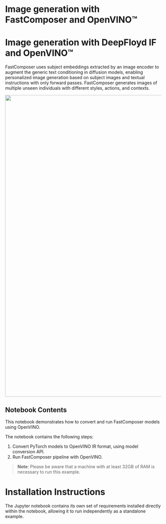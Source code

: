 # Image generation with FastComposer and OpenVINO™
# Image generation with DeepFloyd IF and OpenVINO™

FastComposer uses subject embeddings extracted by an image encoder to augment the generic text conditioning in diffusion models, enabling personalized image generation based on subject images and textual instructions with only forward passes.
FastComposer generates images of multiple unseen individuals with different styles, actions, and contexts.


<img src="https://github.com/mit-han-lab/fastcomposer/blob/main/figures/multi-subject.png?raw=True" width="969">


## Notebook Contents

This notebook demonstrates how to convert and run FastComposer models using OpenVINO.

The notebook contains the following steps:
1. Convert PyTorch models to OpenVINO IR format, using model conversion API.
2. Run FastComposer pipeline with OpenVINO.

>**Note**: Please be aware that a machine with at least 32GB of RAM is necessary to run this example.


# Installation Instructions

The Jupyter notebook contains its own set of requirements installed directly within the notebook, allowing it to run independently as a standalone example.